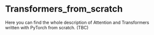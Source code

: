 # Transformers_from_scratch
Here you can find the whole description of Attention and Transformers written with PyTorch from scratch. (TBC)
